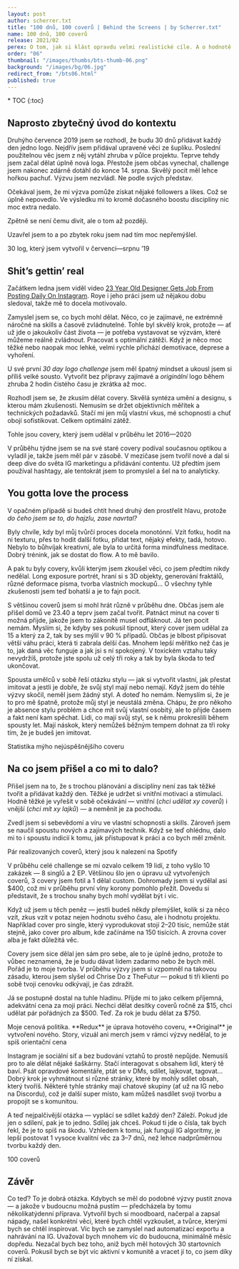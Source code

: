 ```yaml
---
layout: post
author: scherrer.txt
title: "100 dnů, 100 coverů | Behind the Screens | by Scherrer.txt"
name: 100 dnů, 100 coverů
release: 2021/02
perex: O tom, jak si klást opravdu velmi realistické cíle. A o hodnotě práce a tvorby.
order: "06"
thumbnail: "/images/thumbs/bts-thumb-06.png"
background: "/images/bg/06.jpg"
redirect_from: "/bts06.html"
published: true
---
```


<div id="toc"></div>
* TOC
{:toc}

## Naprosto zbytečný úvod do kontextu
Druhýho července 2019 jsem se rozhodl, že budu 30 dnů přidávat každý den jedno logo. Nejdřív jsem přidával upravené věci ze šuplíku. Poslední použitelnou věc jsem z něj vytáhl zhruba v půlce projektu. Teprve tehdy jsem začal dělat úplně nová loga. Přestože jsem občas vynechal, challenge jsem nakonec zdárně dotáhl do konce 14. srpna. Skvělý pocit měl lehce hořkou pachuť. Výzvu jsem nezvládl. Ne podle svých představ.

Očekával jsem, že mi výzva pomůže získat nějaké followers a likes. Což se úplně nepovedlo. Ve výsledku mi to kromě dočasného boostu disciplíny nic moc extra nedalo.

Zpětně se není čemu divit, ale o tom až později.

Uzavřel jsem to a po zbytek roku jsem nad tím moc nepřemýšlel.

<div class="gallery-container">
  <div class="gallery-single" style="background-image: url('{{ site.url }}/images/bts-06-01.png');" data-full="{{ site.url }}/images/bts-06-01.png" alt="30 log ve třech řádcích po desíti; některý jsou čistě geometrický, složený z velmi jednoduchých tvarů, některý jsou typografický, takže jsou složený s písmen/nápisů"></div>
  <div class="gallery-description">30 log, který jsem vytvořil v červenci—srpnu ’19</div>
</div>

## Shit’s gettin’ real
Začátkem ledna jsem viděl video [23 Year Old Designer Gets Job From Posting Daily On Instagram](https://www.youtube.com/watch?v=KHo25xDk-2s). Roye i jeho práci jsem už nějakou dobu sledoval, takže mě to docela motivovalo.

Zamyslel jsem se, co bych mohl dělat. Něco, co je zajímavé, ne extrémně náročné na skills a časově zvládnutelné. Tohle byl skvělý krok, protože — ať už jde o jakoukoliv část života — je potřeba vystavovat se výzvám, které můžeme reálně zvládnout. Pracovat s optimální zátěži. Když je něco moc těžké nebo naopak moc lehké, velmi rychle přichází demotivace, deprese a vyhoření.

U své první _30 day logo challenge_ jsem měl špatný mindset a ukousl jsem si příliš velké sousto. Vytvořit bez přípravy zajímavé a _originální_ logo během zhruba 2 hodin čistého času je zkrátka až moc.

Rozhodl jsem se, že zkusím dělat covery. Skvělá syntéza umění a designu, s kterou mám zkušenosti. Nemusím se držet objektivních měřítek a technických požadavků. Stačí mi jen můj vlastní vkus, mé schopnosti a chuť obojí sofistikovat. Celkem optimální zátěž.

<div class="gallery-container">
  <div class="gallery-single" style="background-image: url('{{ site.url }}/images/bts-06-02.png');" data-full="{{ site.url }}/images/bts-06-02.png" alt="12 obrázků čtvercovýho formátu, některý jsou fotografický, některý čistě grafický/abstraktní"></div>
  <div class="gallery-description">Tohle jsou covery, který jsem udělal v průběhu let 2016—2020</div>
</div>

V průběhu týdne jsem se na své staré covery podíval současnou optikou a vyladil je, takže jsem měl pár v zásobě. V mezičase jsem tvořil nové a dal si deep dive do světa IG marketingu a přidávání contentu. Už předtím jsem používal hashtagy, ale tentokrát jsem to promyslel a šel na to analyticky.

## You gotta love the process
V opačném případě si budeš chtít hned druhý den prostřelit hlavu, protože _do čeho jsem se to, do hajzlu, zase navrtal?_

Byly chvíle, kdy byl můj tvůrčí proces docela monotónní. Vzít fotku, hodit na ni texturu, přes to hodit další fotku, přidat text, nějaký efekty, tadá, hotovo. Nebylo to bůhvíjak kreativní, ale byla to určitá forma mindfulness meditace. Dobrý trénink, jak se dostat do flow. A to mě bavilo.

A pak tu byly covery, kvůli kterým jsem zkoušel věci, co jsem předtím nikdy nedělal. Long exposure portrét, hraní si s 3D objekty, generování fraktálů, různé deformace písma, tvorba vlastních mockupů… O všechny tyhle zkušenosti jsem teď bohatší a je to fajn pocit.

S většinou coverů jsem si mohl hrát různě v průběhu dne. Občas jsem ale přišel domů ve 23.40 a teprv jsem začal tvořit. Patnáct minut na cover ti možná přijde, jakože jsem to zákonitě musel odfláknout. Já ten pocit nemám. Myslím si, že kdyby ses pokusil tipnout, který cover jsem udělal za 15 a který za 2, tak by ses mýlil v 90 % případů. Občas je blbost připisovat větší váhu práci, která ti zabrala delší čas. Mnohem lepší měřítko než čas je to, jak daná věc funguje a jak jsi s ní spokojený. V toxickém vztahu taky nevydržíš, protože jste spolu už celý tři roky a tak by byla škoda to teď ukončovat.

Spousta umělců v sobě řeší otázku stylu — jak si vytvořit vlastní, jak přestat imitovat a jestli je dobře, že svůj styl mají nebo nemají. Když jsem do téhle výzvy skočil, neměl jsem žádný styl. A doteď ho nemám. Nemyslím si, že je to pro mě špatně, protože můj styl je neustálá změna. Chápu, že pro někoho je absence stylu problém a chce mít svůj vlastní osobitý, ale to přijde časem a fakt není kam spěchat. Lidi, co mají svůj styl, se k němu prokreslili během spousty let. Mají náskok, který nemůžeš běžným tempem dohnat za tři roky tím, že je budeš jen imitovat.

<div class="gallery-container">
  <div class="gallery-single" style="background-image: url('{{ site.url }}/images/bts-06-03.png');" data-full="{{ site.url }}/images/bts-06-03.png" alt="Čtvercový obrázek berlínskýho vysílače v noci, který má rozmazaný světla od středu fotky směrem do prava, do hrany obrázku; vedle doprovodný text COVER NAME: BERLIN; TIME: 10 MIN; LIKES: 160; COMMENTS: 32; SHARES: 3; SAVED: 24"></div>
  <div class="gallery-description">Statistika mýho nejúspěšnějšího coveru</div>
</div>

## Na co jsem přišel a co mi to dalo?

Přišel jsem na to, že s trochou plánování a disciplíny není zas tak těžké tvořit a přidávat každý den. Těžké je udržet si vnitřní motivaci a stimulaci. Hodně těžké je vyřešit v sobě očekávání — vnitřní (_chci udělat xy coverů_) i vnější (_chci mít xy lajků_) — a neměnit je za pochodu.

Zvedl jsem si sebevědomí a víru ve vlastní schopnosti a skills. Zároveň jsem se naučil spoustu nových a zajímavých technik. Když se teď ohlédnu, dalo mi to i spoustu indicií k tomu, jak přistupovat k práci a co bych měl změnit.

<div class="gallery-container">
  <div class="gallery-single" style="background-image: url('{{ site.url }}/images/bts-06-04.png');" data-full="{{ site.url }}/images/bts-06-04.png" alt="Pár mých coverů, který jsem zasadil do vizuálního kontextu aplikace Spotify"></div>
  <div class="gallery-description">Pár realizovaných coverů, který jsou k nalezení na Spotify</div>
</div>

V průběhu celé challenge se mi ozvalo celkem 19 lidí, z toho vyšlo 10 zakázek — 8 singlů a 2 EP. Většinou šlo jen o úpravu už vytvořených coverů, 3 covery jsem fotil a 1 dělal custom. Dohromady jsem si vydělal asi $400, což mi v průběhu první vlny korony pomohlo přežít. Dovedu si představit, že s trochou snahy bych mohl vydělat být i víc.

Když už jsem u těch peněz — jestli budeš někdy přemýšlet, kolik si za něco vzít, zkus vzít v potaz nejen hodnotu svého času, ale i hodnotu projektu. Například cover pro single, který vyprodukovat stojí 2–20 tisíc, nemůže stát stejně, jako cover pro album, kde začínáme na 150 tisících. A zrovna cover alba je fakt důležitá věc.

Covery jsem sice dělal jen sám pro sebe, ale to je úplně jedno, protože to vůbec neznamená, že je budu dávat lidem zadarmo nebo že bych měl. Pořád je to moje tvorba. V průběhu výzvy jsem si vzpomněl na takovou zásadu, kterou jsem slyšel od Chrise Do z TheFutur — pokud ti tři klienti po sobě tvoji cenovku odkývají, je čas zdražit.

Já se postupně dostal na tuhle hladinu. Přijde mi to jako celkem příjemná, adekvátní cena za moji práci. Nechci dělat desítky coverů ročně za $15, chci udělat pár pořádných za $500. Teď. Za rok je budu dělat za $750.

<div class="gallery-container">
  <div class="gallery-single" style="background-image: url('{{ site.url }}/images/bts-06-05.png');" data-full="{{ site.url }}/images/bts-06-05.png" alt="Text ve třech sloupcích, první je název položky, druhý je cena za úpravu nějakýho hotovýho coveru, třetí je za tvorbu na míru. Single cover: $50, $100+; Mixtape cover: $100, $200+; Album cover: neupravuju, $500+; IG Story: nedělám, $40+; Youtube vizuál: nedělám, $200+; Merchandise: nedělám, $500+"></div>
  <div class="gallery-description">Moje cenová politika. **Redux** je úprava hotového coveru, **Original** je vytvoření nového. Story, vizuál ani merch jsem v rámci výzvy nedělal, to je spíš orientační cena</div>
</div>

Instagram je sociální síť a bez budování vztahů to prostě nepůjde. Nemusíš pro to ale dělat nějaké šaškárny. Stačí interagovat s obsahem lidí, který tě baví. Psát opravdové komentáře, ptát se v DMs, sdílet, lajkovat, tagovat… Dobrý krok je vyhmátnout si různé stránky, které by mohly sdílet obsah, který tvoříš. Některé tyhle stránky mají chatové skupiny (ať už na IG nebo na Discordu), což je další super místo, kam můžeš nasdílet svoji tvorbu a propojit se s komunitou.

A teď nejpalčivější otázka — vyplácí se sdílet každý den? Záleží. Pokud jde jen o sdílení, pak je to jedno. Sdílej jak chceš. Pokud ti jde o čísla, tak bych řekl, že je to spíš na škodu. Vzhledem k tomu, jak fungují IG algoritmy, je lepší postovat 1 vysoce kvalitní věc za 3–7 dnů, než lehce nadprůměrnou tvorbu každý den.

<div class="gallery-container">
  <div class="gallery-single" style="background-image: url('{{ site.url }}/images/bts-06-06.png');" data-full="{{ site.url }}/images/bts-06-06.png" alt="Obrázek složený ze stovky různých coverů, je jich tolik a jsou tak různý, že ani nevím, jak je všechny popsat, takže to nechám takhle, sorry"></div>
  <div class="gallery-description">100 coverů</div>
</div>

## Závěr

Co teď? To je dobrá otázka. Kdybych se měl do podobné výzvy pustit znova — a jakože v budoucnu možná pustím — předcházela by tomu několikatýdenní příprava. Vytvořil bych si moodboard, načerpal a zapsal nápady, našel konkrétní věci, které bych chtěl vyzkoušet, a tvůrce, kterými bych se chtěl inspirovat. Víc bych se zamyslel nad automatizací exportu a nahrávání na IG. Uvažoval bych mnohem víc do budoucna, minimálně měsíc dopředu. Nezačal bych bez toho, aniž bych měl hotových 30 startovních coverů. Pokusil bych se být víc aktivní v komunitě a vracet jí to, co jsem díky ní získal.
